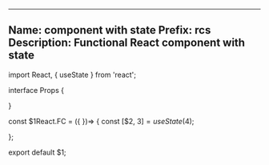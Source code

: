 -----------------------------------------
Name: component with state
Prefix: rcs
Description: Functional React component with state 
-----------------------------------------

import React, { useState } from 'react';

interface Props  {

}

const $1React.FC<Props> = ({ })=> {
  const [$2, $3] = useState($4);

};


export default $1;
